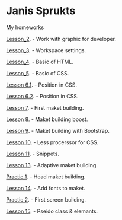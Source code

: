# Janis Sprukts
My homeworks

[Lesson_2](janissweb.github.io/lesson_2/img/).     - Work with graphic for developer.

[Lesson_3](janissweb.github.io/lesson_3/img/).     - Workspace settings.

[Lesson_4](https://janissweb.github.io/Lesson_4/).     - Basic of HTML.

[Lesson_5](https://janissweb.github.io/Lesson_5/).     - Basic of CSS.

[Lesson 6.1](https://janissweb.github.io/Lesson_6.1/). - Position in CSS.

[Lesson 6.2](https://janissweb.github.io/Lesson_6.2/). - Position in CSS.

[Lesson 7](https://janissweb.github.io/Lesson_7/). - First maket building.

[Lesson 8](https://janissweb.github.io/Lesson_8/). - Maket building boost.

[Lesson 9](https://janissweb.github.io/Lesson_9/). - Maket building with Bootstrap.

[Lesson 10](https://janissweb.github.io/lesson_10/). - Less procerssor for CSS.

[Lesson 11](https://janissweb.github.io/lesson_11/). - Snippets.

[Lesson 13](https://janissweb.github.io/Lesson_13/). - Adaptive maket building.

[Practic 1](https://janissweb.github.io/Practic_1/). - Head maket building.

[Lesson 14](https://janissweb.github.io/Lesson_14/). - Add fonts to maket.

[Practic 2](https://janissweb.github.io/Practic_2/). - First screen building.

[Lesson 15](https://janissweb.github.io/Lesson_15/). - Pseido class & elemants.
